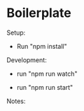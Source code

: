 Boilerplate
==============

Setup:

- Run "npm install"

Development:

- run "npm run watch"

- run "npm run start"

Notes:





